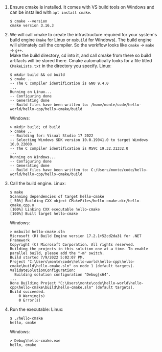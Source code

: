 1. Ensure cmake is installed. It comes with VS build tools on Windows and can be installed with `apt install cmake`.
    ```
    $ cmake --version
    cmake version 3.16.3
    ```

2. We will call cmake to create the infrastructure required for your system's build engine (`make` for Linux or `msbuild` for Windows). The build engine will ultimately call the compiler. So the workflow looks like `cmake` -> `make` -> `g++`.  
Make the build directory, cd into it, and call cmake from there so build artifacts will be stored there. Cmake automatically looks for a file titled `CMakeLists.txt` in the directory you specify.
    Linux:
    ```
    $ mkdir build && cd build
    $ cmake ..
    -- The C compiler identification is GNU 9.4.0
    ...
    Running on Linux...
    -- Configuring done
    -- Generating done
    -- Build files have been written to: /home/monte/code/hello-world/hello-cpp/hello-cmake/build

    ```
    Windows:
    ```
    > mkdir build; cd build
    > cmake ..
    -- Building for: Visual Studio 17 2022
    -- Selecting Windows SDK version 10.0.19041.0 to target Windows 10.0.22000.
    -- The C compiler identification is MSVC 19.32.31332.0
    ...
    Running on Windows...
    -- Configuring done
    -- Generating done
    -- Build files have been written to: C:/Users/monte/code/hello-world/hello-cpp/hello-cmake/build
    ```

3. Call the build engine.
    Linux:
    ```
    $ make
    Scanning dependencies of target hello-cmake
    [ 50%] Building CXX object CMakeFiles/hello-cmake.dir/hello-cmake.cpp.o
    [100%] Linking CXX executable hello-cmake
    [100%] Built target hello-cmake
    ```
    
    Windows:
    ```
    > msbuild hello-cmake.sln
    Microsoft (R) Build Engine version 17.2.1+52cd2da31 for .NET Framework
    Copyright (C) Microsoft Corporation. All rights reserved.
    Building the projects in this solution one at a time. To enable parallel build, please add the "-m" switch.
    Build started 7/9/2022 5:02:07 PM.
    Project "C:\Users\monte\code\hello-world\hello-cpp\hello-cmake\build\hello-cmake.sln" on node 1 (default targets).
    ValidateSolutionConfiguration:
      Building solution configuration "Debug|x64".
    ...
    Done Building Project "C:\Users\monte\code\hello-world\hello-cpp\hello-cmake\build\hello-cmake.sln" (default targets).
    Build succeeded.
        0 Warning(s)
        0 Error(s)
    ```

4. Run the executable:
    Linux:
    ```
    $ ./hello-cmake
    hello, cmake
    ```

    Windows:
    ```
    > Debug\hello-cmake.exe
    hello, cmake
    ```
